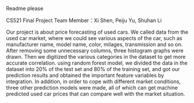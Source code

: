 Readme please

CS521 Final Project 
Team Member：Xi Shen, Peiju Yu, Shuhan Li

Our project is about price forecasting of used cars. We called data from the used car market, where we could see various aspects of the car, such as manufacturer name, model name, color, milages, transmission and so on. After removing some unnecessary columns, three histogram graphs were drawn. Then we digitized the various categories in the dataset to get more accurate correlation. using random forest model, we divided the data in the dataset into 20% of the test set and 80% of the training set, and got our prediction results and obtained the important feature variables by integration. In addition, in order to cope with different market conditions, three other prediction models were made, all of which can get machine predicted used car prices that can compare well with the market situation.
